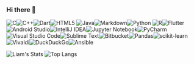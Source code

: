 ### Hi there 👋

<!--
**willongithub/willongithub** is a ✨ _special_ ✨ repository because its `README.md` (this file) appears on your GitHub profile.

Here are some ideas to get you started:

- 🔭 I’m currently working on ...
- 🌱 I’m currently learning ...
- 👯 I’m looking to collaborate on ...
- 🤔 I’m looking for help with ...
- 💬 Ask me about ...
- 📫 How to reach me: ...
- 😄 Pronouns: ...
- ⚡ Fun fact: ...
-->

![C](https://img.shields.io/badge/c-%2300599C.svg?style=for-the-badge&logo=c&logoColor=white)![C++](https://img.shields.io/badge/c++-%2300599C.svg?style=for-the-badge&logo=c%2B%2B&logoColor=white)![Dart](https://img.shields.io/badge/dart-%230175C2.svg?style=for-the-badge&logo=dart&logoColor=white)![HTML5](https://img.shields.io/badge/html5-%23E34F26.svg?style=for-the-badge&logo=html5&logoColor=white)	![Java](https://img.shields.io/badge/java-%23ED8B00.svg?style=for-the-badge&logo=java&logoColor=white)![Markdown](https://img.shields.io/badge/markdown-%23000000.svg?style=for-the-badge&logo=markdown&logoColor=white)![Python](https://img.shields.io/badge/python-3670A0?style=for-the-badge&logo=python&logoColor=ffdd54)	![R](https://img.shields.io/badge/r-%23276DC3.svg?style=for-the-badge&logo=r&logoColor=white)![Flutter](https://img.shields.io/badge/Flutter-%2302569B.svg?style=for-the-badge&logo=Flutter&logoColor=white)![Android Studio](https://img.shields.io/badge/Android%20Studio-3DDC84.svg?style=for-the-badge&logo=android-studio&logoColor=white)![IntelliJ IDEA](https://img.shields.io/badge/IntelliJIDEA-000000.svg?style=for-the-badge&logo=intellij-idea&logoColor=white)![Jupyter Notebook](https://img.shields.io/badge/jupyter-%23FA0F00.svg?style=for-the-badge&logo=jupyter&logoColor=white)![PyCharm](https://img.shields.io/badge/pycharm-143?style=for-the-badge&logo=pycharm&logoColor=black&color=black&labelColor=green)![Visual Studio Code](https://img.shields.io/badge/Visual%20Studio%20Code-0078d7.svg?style=for-the-badge&logo=visual-studio-code&logoColor=white)![Sublime Text](https://img.shields.io/badge/sublime_text-%23575757.svg?style=for-the-badge&logo=sublime-text&logoColor=important)![Bitbucket](https://img.shields.io/badge/bitbucket-%230047B3.svg?style=for-the-badge&logo=bitbucket&logoColor=white)![Pandas](https://img.shields.io/badge/pandas-%23150458.svg?style=for-the-badge&logo=pandas&logoColor=white)![scikit-learn](https://img.shields.io/badge/scikit--learn-%23F7931E.svg?style=for-the-badge&logo=scikit-learn&logoColor=white)![Vivaldi](https://img.shields.io/badge/Vivaldi-EF3939?style=for-the-badge&logo=Vivaldi&logoColor=white)![DuckDuckGo](https://img.shields.io/badge/DuckDuckGo-DE5833?style=for-the-badge&logo=DuckDuckGo&logoColor=white)![Ansible](https://img.shields.io/badge/ansible-%231A1918.svg?style=for-the-badge&logo=ansible&logoColor=white)

![Liam's Stats](https://github-readme-stats.vercel.app/api/?username=willongithub&theme=github_dark)
![Top Langs](https://github-readme-stats.vercel.app/api/top-langs/?username=willongithub&theme=github_dark)
